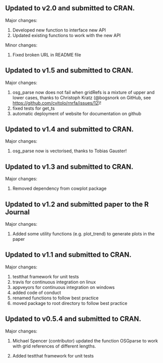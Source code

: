 Updated to v2.0 and submitted to CRAN.
--------------------------------------

Major changes:

1. Developed new function to interface new API 
2. Updated existing functions to work with the new API

Minor changes:
1. Fixed broken URL in README file


Updated to v1.5 and submitted to CRAN.
--------------------------------------

Major changes:

1. osg_parse now does not fail when gridRefs is a mixture of upper and lower cases, thanks to Christoph Kratz (@bogsnork on GitHub, see https://github.com/cvitolo/rnrfa/issues/12)!
2. fixed tests for get_ts
3. automatic deployment of website for documentation on github


Updated to v1.4 and submitted to CRAN.
--------------------------------------

Major changes:

1. osg_parse now is vectorised, thanks to Tobias Gauster! 


Updated to v1.3 and submitted to CRAN.
--------------------------------------

Major changes:

1. Removed dependency from cowplot package


Updated to v1.2 and submitted paper to the R Journal
----------------------------------------------------

Major changes:

1. Added some utility functions (e.g. plot_trend) to generate plots in the paper


Updated to v1.1 and submitted to CRAN.
----------------------------------------

Major changes:

1. testthat framework for unit tests
2. travis for continuous integration on linux
3. appveyors for continuous integration on windows
4. added code of conduct
5. renamed functions to follow best practice
6. moved package to root directory to follow best practice


Updated to v0.5.4 and submitted to CRAN.
----------------------------------------

Major changes:

1. Michael Spencer (contributor) updated the function OSGparse to work with grid references of different lengths.

2. Added testthat framework for unit tests
